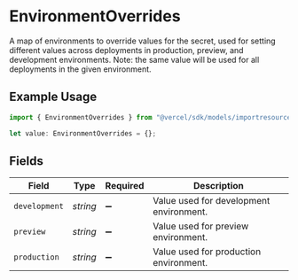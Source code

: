 # EnvironmentOverrides

A map of environments to override values for the secret, used for setting different values across deployments in production, preview, and development environments. Note: the same value will be used for all deployments in the given environment.

## Example Usage

```typescript
import { EnvironmentOverrides } from "@vercel/sdk/models/importresourceop.js";

let value: EnvironmentOverrides = {};
```

## Fields

| Field                                   | Type                                    | Required                                | Description                             |
| --------------------------------------- | --------------------------------------- | --------------------------------------- | --------------------------------------- |
| `development`                           | *string*                                | :heavy_minus_sign:                      | Value used for development environment. |
| `preview`                               | *string*                                | :heavy_minus_sign:                      | Value used for preview environment.     |
| `production`                            | *string*                                | :heavy_minus_sign:                      | Value used for production environment.  |